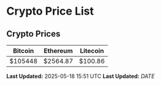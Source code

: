 # Crypto Price List

## Crypto Prices
| Bitcoin | Ethereum | Litecoin |
| ------- | -------- | -------- |
| $105448 | $2564.87 | $100.86 |
**Last Updated:** 2025-05-18 15:51 UTC
**Last Updated:** $DATE$
